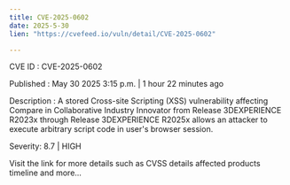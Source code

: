 ```yaml
---
title: CVE-2025-0602
date: 2025-5-30
lien: "https://cvefeed.io/vuln/detail/CVE-2025-0602"

---
```


CVE ID : CVE-2025-0602

Published :  May 30
2025
3:15 p.m. | 1 hour
22 minutes ago

Description : A stored Cross-site Scripting (XSS) vulnerability affecting Compare in Collaborative Industry Innovator from Release 3DEXPERIENCE R2023x through Release 3DEXPERIENCE R2025x allows an attacker to execute arbitrary script code in user's browser session.

Severity: 8.7 | HIGH

Visit the link for more details
such as CVSS details
affected products
timeline
and more...
